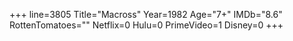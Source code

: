+++
line=3805
Title="Macross"
Year=1982
Age="7+"
IMDb="8.6"
RottenTomatoes=""
Netflix=0
Hulu=0
PrimeVideo=1
Disney=0
+++

